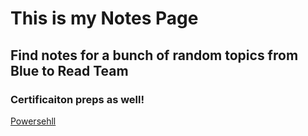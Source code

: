 # This is my Notes Page
## Find notes for a bunch of random topics from Blue to Read Team
### Certificaiton preps as well!

[Powersehll](Powershell/index.md)
